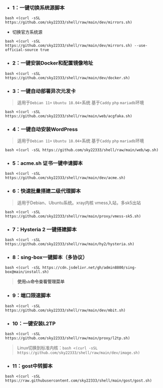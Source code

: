 - ###  1：一键切换系统源脚本
```
bash <(curl -sSL https://github.com/sky22333/shell/raw/main/dev/mirrors.sh)
```
- 切换官方系统源
```
bash <(curl -sSL https://github.com/sky22333/shell/raw/main/dev/mirrors.sh) --use-official-source true
```

- ###  2：一键安装Docker和配置镜像地址
```
bash <(curl -sSL https://github.com/sky22333/shell/raw/main/dev/docker.sh)
```


- ###  3：一键自动部署异次元发卡
> 适用于`Debian 11+` `Ubuntu 18.04+`系统    基于`Caddy` `php` `mariadb`环境
```
bash <(curl -sSL https://github.com/sky22333/shell/raw/main/web/acgfaka.sh)
```

- ### 4：一键自动安装WordPress
> 适用于`Debian 11+` `Ubuntu 18.04+`系统    基于`Caddy` `php` `mariadb`环境
```
bash <(curl -sSL https://github.com/sky22333/shell/raw/main/web/wp.sh)
```


- ### 5：acme.sh 证书一键申请脚本

```
bash <(curl -sSL https://github.com/sky22333/shell/raw/main/dev/acme.sh)
```


- ###  6：快速批量搭建二级代理脚本

> 适用于Debian、Ubuntu系统。xray内核 vmess入站，多sk5出站


```
bash <(curl -sSL https://github.com/sky22333/shell/raw/main/proxy/vmess-sk5.sh)
```

- ### 7：Hysteria 2 一键搭建脚本


```
bash <(curl -sSL https://github.com/sky22333/shell/raw/main/hy2/hysteria.sh)
```

- ### 8：sing-box一键脚本（多协议）
```
bash <(curl -sSL https://cdn.jsdelivr.net/gh/admin8800/sing-box@main/install.sh)
```
> **使用`sb`命令查看管理菜单**


- ###  9：端口限速脚本

```
bash <(curl -sSL https://github.com/sky22333/shell/raw/main/dev/mbit.sh)
```

- ###  10：一键安装L2TP

```
bash <(curl -sSL https://github.com/sky22333/shell/raw/main/proxy/l2tp.sh)
```

> Linux切换到标准内核：`bash <(curl -sSL https://github.com/sky22333/shell/raw/main/dev/image.sh)`



- ### 11：gost中转脚本
```
bash <(curl -sSL https://raw.githubusercontent.com/sky22333/shell/main/gost/gost.sh)
```
